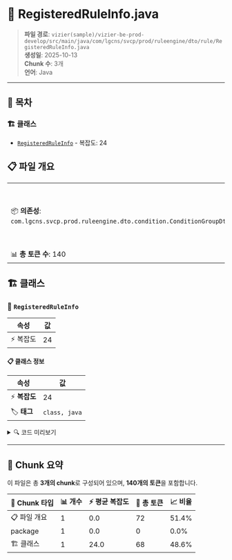 # 📄 RegisteredRuleInfo.java

> **파일 경로**: `vizier(sample)/vizier-be-prod-develop/src/main/java/com/lgcns/svcp/prod/ruleengine/dto/rule/RegisteredRuleInfo.java`  
> **생성일**: 2025-10-13  
> **Chunk 수**: 3개  
> **언어**: Java
---

## 📑 목차

### 🏗️ 클래스
- [`RegisteredRuleInfo`](#class-registeredruleinfo) - 복잡도: 24

## 📋 파일 개요

| | |
|--|--|
| 📦 **의존성**: `com.lgcns.svcp.prod.ruleengine.dto.condition.ConditionGroupDto` | ⚡ **총 복잡도**: 24 |
| 📊 **총 토큰 수**: 140 |  |



## 🏗️ 클래스

### <a id="class-registeredruleinfo"></a>🎯 `RegisteredRuleInfo`

| 속성 | 값 |
|------|----|
| ⚡ 복잡도 | 24 |



#### 📋 클래스 정보

| 속성 | 값 |
|------|----|
| ⚡ **복잡도** | 24 || 📍 **라인 범위** | 5-5 |
| 🏷️ **태그** | `class, java` |

<details>
<summary>🔍 코드 미리보기</summary>

```java
public class RegisteredRuleInfo {
    private String ruleUuid;
    private String ruleName;
    private String ruleMsg;
    private ConditionGroupDto conditionTree;

    public RegisteredRuleInfo(String ruleUuid, String ruleName, String ruleMsg, ConditionGroupDto conditionTree) {
        this.ruleUuid = ruleUuid;
        this.ruleName = ruleName;
        this.ruleMsg = ruleMsg;
        this.conditionTree = conditionTree;
    }

    public String getRuleUuid() {
        return ruleUuid;
    }

    public String getRuleName() {
        return ruleName;
    }
    
    public String getRuleMsg() {
        return ruleMsg;
    }

    public ConditionGroupDto getConditionTree() {
        return conditionTree;
    }
}...
```

**Chunk 정보**
- 🆔 **ID**: `a47b49175039`
- 📍 **라인**: 5-5
- 📊 **토큰**: 68
- 🏷️ **태그**: `class, java`

</details>

---





## 🧩 Chunk 요약

이 파일은 총 **3개의 chunk**로 구성되어 있으며, **140개의 토큰**을 포함합니다.

| 🧩 Chunk 타입 | 📊 개수 | ⚡ 평균 복잡도 | 📝 총 토큰 | 📈 비율 |
|---------------|--------|-------------|----------|--------|
| 📋 파일 개요 | 1 | 0.0 | 72 | 51.4% |
| package | 1 | 0.0 | 0 | 0.0% |
| 🏗️ 클래스 | 1 | 24.0 | 68 | 48.6% |

